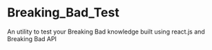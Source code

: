 # Breaking_Bad_Test
An utility to test your Breaking Bad knowledge built using react.js and Breaking Bad API
